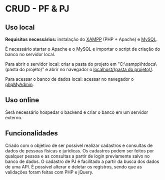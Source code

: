 # CRUD - PF & PJ
 
<h2>Uso local</h2>
<p><b>Requisitos necessários:</b> instalação do <a href="https://www.apachefriends.org/index.html" target="_blank">XAMPP</a> (PHP + Apache) e <a href="https://dev.mysql.com/downloads/installer/" target="_blank">MySQL</a>.</p>
<p>É necessário startar o Apache e o MySQL e importar o script de criação do banco no servidor local.</p>
<p>Para abrir o servidor local: criar a pasta do projeto em "C:\xampp\htdocs\(pasta do projeto)" e abrir no navegador o <a href="http://localhost/(pasta do projeto)/" target="_blank">localhost/(pasta do projeto)/</a>.</p>
<p>Para acessar o banco de dados local: acessar no navegador o <a href="http://localhost/phpmyadmin/">phpMyAdmin</a>.</p>

<h2>Uso online</h2>
<p>Será necessário hospedar o backend e criar o banco em um servidor externo.</p>

<h2>Funcionalidades</h2>
<p>Criado com o objetivo de ser possível realizar cadastros e consultas de dados de pessoas físicas e jurídicas. Os cadastros podem ser feitos por qualquer pessoa e as consultas a partir de login previamente salvo no banco de dados. O cadastro de PJ é facilitado a partir da busca dos dados de uma API. É possível alterar e deletar os registros, sendo que as validações foram feitas com PHP e jQuery.</p>
